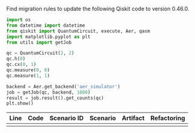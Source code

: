 Find migration rules to update the following Qiskit code to version 0.46.0.

```python
import os
from datetime import datetime
from qiskit import QuantumCircuit, execute, Aer, qasm
import matplotlib.pyplot as plt
from utils import getJob

qc = QuantumCircuit(2, 2)
qc.h(0)
qc.cx(0, 1)
qc.measure(0, 0)
qc.measure(1, 1)

backend = Aer.get_backend('aer_simulator')
job = getJob(qc, backend, 1000)
result = job.result().get_counts(qc)
plt.show()
```

| Line | Code | Scenario ID | Scenario | Artifact | Refactoring |
| :--: | :--- | :---------: | :------- | :------- | :---------- |
|      |      |             |          |          |              |